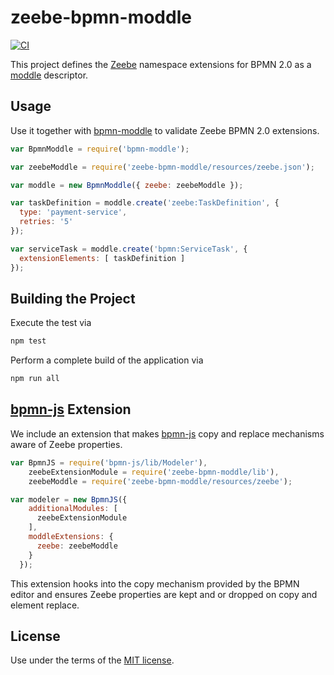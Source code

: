 # zeebe-bpmn-moddle

[![CI](https://github.com/zeebe-io/zeebe-bpmn-moddle/workflows/CI/badge.svg)](https://github.com/zeebe-io/zeebe-bpmn-moddle/actions?query=workflow%3ACI)

This project defines the [Zeebe](https://zeebe.io) namespace extensions for BPMN 2.0 as a [moddle](https://github.com/bpmn-io/moddle) descriptor.

## Usage

Use it together with [bpmn-moddle](https://github.com/bpmn-io/bpmn-moddle) to validate Zeebe BPMN 2.0 extensions.

```javascript
var BpmnModdle = require('bpmn-moddle');

var zeebeModdle = require('zeebe-bpmn-moddle/resources/zeebe.json');

var moddle = new BpmnModdle({ zeebe: zeebeModdle });

var taskDefinition = moddle.create('zeebe:TaskDefinition', {
  type: 'payment-service',
  retries: '5'
});

var serviceTask = moddle.create('bpmn:ServiceTask', {
  extensionElements: [ taskDefinition ]
});
```

## Building the Project

Execute the test via

```sh
npm test
```

Perform a complete build of the application via

```sh
npm run all
```

## [bpmn-js](https://github.com/bpmn-io/bpmn-js) Extension

We include an extension that makes [bpmn-js](https://github.com/bpmn-io/bpmn-js) copy and replace mechanisms aware of Zeebe properties.

```js
var BpmnJS = require('bpmn-js/lib/Modeler'),
    zeebeExtensionModule = require('zeebe-bpmn-moddle/lib'),
    zeebeModdle = require('zeebe-bpmn-moddle/resources/zeebe');

var modeler = new BpmnJS({
    additionalModules: [
      zeebeExtensionModule
    ],
    moddleExtensions: {
      zeebe: zeebeModdle
    }
  });
```

This extension hooks into the copy mechanism provided by the BPMN editor and ensures Zeebe properties are kept and or dropped on copy and element replace.

## License

Use under the terms of the [MIT license](http://opensource.org/licenses/MIT).
